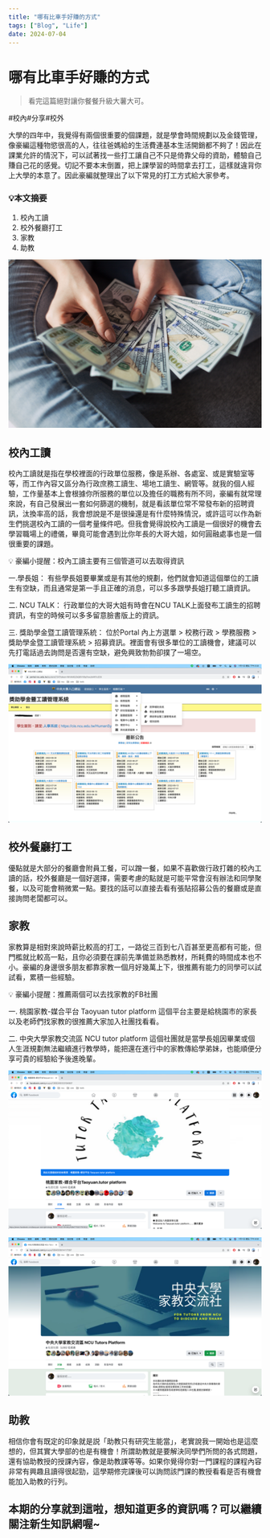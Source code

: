 ```yaml
---
title: "哪有比車手好賺的方式"
tags: ["Blog", "Life"]
date: 2024-07-04
---
```

# 哪有比車手好賺的方式

> 看完這篇絕對讓你餐餐升級大薯大可。
> 


#校內#分享#校外

大學的四年中，我覺得有兩個很重要的個課題，就是學會時間規劃以及金錢管理，像豪編這種物慾很高的人，往往爸媽給的生活費連基本生活開銷都不夠了！因此在課業允許的情況下，可以試著找一些打工讓自己不只是倚靠父母的資助，體驗自己賺自己花的感覺。切記不要本末倒置，把上課學習的時間拿去打工，這樣就違背你上大學的本意了。因此豪編就整理出了以下常見的打工方式給大家參考。

### 💡本文摘要

1. 校內工讀
2. 校外餐廳打工
3. 家教
4. 助教

![pexels-alexander-mils-2068975.jpg](https://github.com/NCU-FRESH/2024-blog/blob/main/%E5%93%AA%E6%9C%89%E6%AF%94%E8%BB%8A%E6%89%8B%E5%A5%BD%E8%B3%BA%E7%9A%84%E6%96%B9%E5%BC%8F/pexels-alexander-mils-2068975.jpg?raw=true)

## 校內工讀

校內工讀就是指在學校裡面的行政單位服務，像是系辦、各處室、或是實驗室等等，而工作內容又區分為行政庶務工讀生、場地工讀生、網管等。就我的個人經驗，工作量基本上會根據你所服務的單位以及擔任的職務有所不同，豪編有就常理來說，有自己發展出一套如何篩選的機制，就是看該單位常不常發布新的招聘資訊，汰換率高的話，我會想說是不是很操還是有什麼特殊情況，或許這可以作為新生們挑選校內工讀的一個考量條件吧。但我會覺得說校內工讀是一個很好的機會去學習職場上的禮儀，畢竟可能會遇到比你年長的大哥大姐，如何圓融處事也是一個很重要的課題。

<aside>
💡 豪編小提醒：校內工讀主要有三個管道可以去取得資訊

一.學長姐：
有些學長姐要畢業或是有其他的規劃，他們就會知道這個單位的工讀生有空缺，而且通常是第一手且正確的消息，可以多多跟學長姐打聽工讀資訊。

二. NCU TALK：
行政單位的大哥大姐有時會在NCU TALK上面發布工讀生的招聘資訊，有空的時候可以多多留意臉書版上的資訊。

三. 獎助學金暨工讀管理系統：
位於Portal 內上方選單 > 校務行政 > 學務服務 > 獎助學金暨工讀管理系統 > 招募資訊。裡面會有很多單位的工讀機會，建議可以先打電話過去詢問是否還有空缺，避免興致勃勃卻撲了一場空。

</aside>

![截圖 2022-07-01 下午2.22.38.png](https://github.com/NCU-FRESH/2024-blog/blob/main/%E5%93%AA%E6%9C%89%E6%AF%94%E8%BB%8A%E6%89%8B%E5%A5%BD%E8%B3%BA%E7%9A%84%E6%96%B9%E5%BC%8F/%25E6%2588%25AA%25E5%259C%2596_2022-07-01_%25E4%25B8%258B%25E5%258D%25882.22.38.png?raw=true)

## 校外餐廳打工

優點就是大部分的餐廳會附員工餐，可以蹭一餐，如果不喜歡做行政打雜的校內工讀的話，校外餐廳是一個好選擇，需要考慮的點就是可能平常會沒有辦法和同學聚餐，以及可能會稍微累一點。要找的話可以直接去看有張貼招募公告的餐廳或是直接詢問老闆都可以。

## 家教

家教算是相對來說時薪比較高的打工，一路從三百到七八百甚至更高都有可能，但門檻就比較高一點，且你必須要在課前先準備並熟悉教材，所耗費的時間成本也不小。豪編的身邊很多朋友都靠家教一個月好幾萬上下，很推薦有能力的同學可以試試看，累積一些經驗。

<aside>
💡 豪編小提醒：推薦兩個可以去找家教的FB社團

一. 桃園家教-媒合平台 Taoyuan tutor platform
這個平台主要是給桃園市的家長以及老師們找家教的很推薦大家加入社團找看看。

二. 中央大學家教交流區 NCU tutor platform
這個社團就是當學長姐因畢業或個人生涯規劃無法繼續進行教學時，能把還在進行中的家教傳給學弟妹，也能順便分享可貴的經驗給予後進晚輩。

</aside>

![截圖 2022-07-01 下午2.55.48.png](https://github.com/NCU-FRESH/2024-blog/blob/main/%E5%93%AA%E6%9C%89%E6%AF%94%E8%BB%8A%E6%89%8B%E5%A5%BD%E8%B3%BA%E7%9A%84%E6%96%B9%E5%BC%8F/%25E6%2588%25AA%25E5%259C%2596_2022-07-01_%25E4%25B8%258B%25E5%258D%25882.55.48.png?raw=true)

![截圖 2022-07-01 下午3.02.13.png](https://github.com/NCU-FRESH/2024-blog/blob/main/%E5%93%AA%E6%9C%89%E6%AF%94%E8%BB%8A%E6%89%8B%E5%A5%BD%E8%B3%BA%E7%9A%84%E6%96%B9%E5%BC%8F/%25E6%2588%25AA%25E5%259C%2596_2022-07-01_%25E4%25B8%258B%25E5%258D%25883.02.13.png?raw=true)

## 助教

相信你會有既定的印象就是説「助教只有研究生能當」，老實說我一開始也是這麼想的，但其實大學部的也是有機會！所謂助教就是要解決同學們所問的各式問題，還有協助教授的授課內容，像是助教課等等。如果你覺得你對一門課程的課程內容非常有興趣且讀得很起勁，這學期修完課後可以詢問該門課的教授看看是否有機會能加入助教的行列。

## 本期的分享就到這啦，想知道更多的資訊嗎？可以繼續關注新生知訊網喔~


